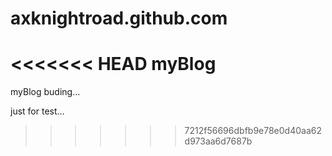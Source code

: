 axknightroad.github.com
=======================

<<<<<<< HEAD
myBlog
=======
myBlog buding...

just for test...
>>>>>>> 7212f56696dbfb9e78e0d40aa62d973aa6d7687b
